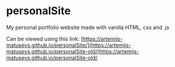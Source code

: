 # personalSite
My personal portfolio website made with vanilla HTML, css and .js

Can be viewed using this link: [https://artemijs-matusevs.github.io/personalSite/](https://artemijs-matusevs.github.io/personalSite-old/)https://artemijs-matusevs.github.io/personalSite-old/
